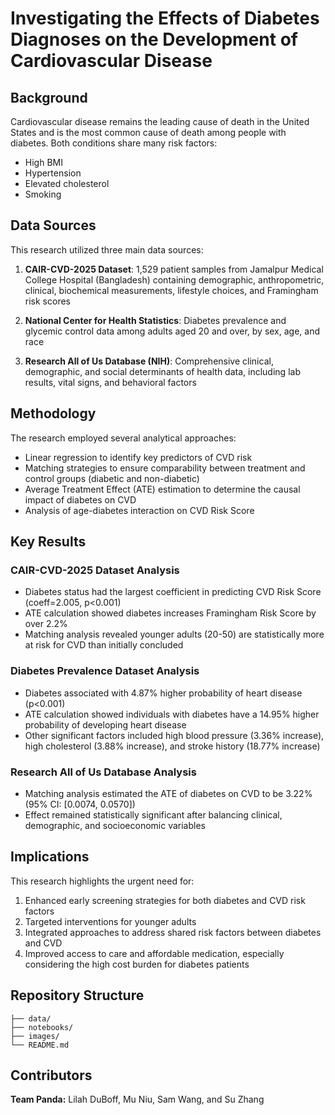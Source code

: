 # Investigating the Effects of Diabetes Diagnoses on the Development of Cardiovascular Disease


## Background

Cardiovascular disease remains the leading cause of death in the United States and is the most common cause of death among people with diabetes. Both conditions share many risk factors:

- High BMI
- Hypertension
- Elevated cholesterol
- Smoking


## Data Sources

This research utilized three main data sources:

1. **CAIR-CVD-2025 Dataset**: 1,529 patient samples from Jamalpur Medical College Hospital (Bangladesh) containing demographic, anthropometric, clinical, biochemical measurements, lifestyle choices, and Framingham risk scores

2. **National Center for Health Statistics**: Diabetes prevalence and glycemic control data among adults aged 20 and over, by sex, age, and race

3. **Research All of Us Database (NIH)**: Comprehensive clinical, demographic, and social determinants of health data, including lab results, vital signs, and behavioral factors

## Methodology

The research employed several analytical approaches:

- Linear regression to identify key predictors of CVD risk
- Matching strategies to ensure comparability between treatment and control groups (diabetic and non-diabetic)
- Average Treatment Effect (ATE) estimation to determine the causal impact of diabetes on CVD
- Analysis of age-diabetes interaction on CVD Risk Score

## Key Results

### CAIR-CVD-2025 Dataset Analysis
- Diabetes status had the largest coefficient in predicting CVD Risk Score (coeff=2.005, p<0.001)
- ATE calculation showed diabetes increases Framingham Risk Score by over 2.2%
- Matching analysis revealed younger adults (20-50) are statistically more at risk for CVD than initially concluded

### Diabetes Prevalence Dataset Analysis
- Diabetes associated with 4.87% higher probability of heart disease (p<0.001)
- ATE calculation showed individuals with diabetes have a 14.95% higher probability of developing heart disease
- Other significant factors included high blood pressure (3.36% increase), high cholesterol (3.88% increase), and stroke history (18.77% increase)

### Research All of Us Database Analysis
- Matching analysis estimated the ATE of diabetes on CVD to be 3.22% (95% CI: [0.0074, 0.0570])
- Effect remained statistically significant after balancing clinical, demographic, and socioeconomic variables

## Implications

This research highlights the urgent need for:

1. Enhanced early screening strategies for both diabetes and CVD risk factors
2. Targeted interventions for younger adults
3. Integrated approaches to address shared risk factors between diabetes and CVD
4. Improved access to care and affordable medication, especially considering the high cost burden for diabetes patients

## Repository Structure

```
├── data/
├── notebooks/
├── images/
└── README.md
```

## Contributors

**Team Panda:** Lilah DuBoff, Mu Niu, Sam Wang, and Su Zhang
